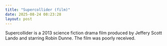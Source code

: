 ```yaml
---
title: "Supercollider (film)"
date: 2025-08-24 08:23:28 
layout: post
---
```


Supercollider is a 2013 science fiction drama film produced by Jeffery Scott Lando and starring Robin Dunne. The film was poorly received.